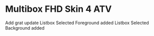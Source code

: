 # Multibox FHD Skin 4 ATV
Add grat update
Listbox Selected Foreground added
Listbox Selected Background added
